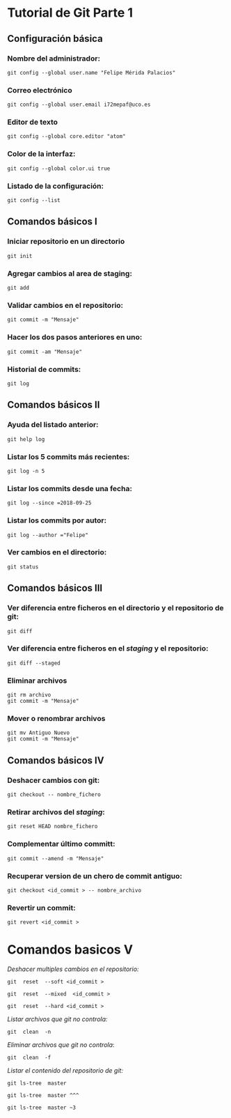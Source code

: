 # Tutorial de Git Parte 1
## Configuración básica
### Nombre del administrador:
`git config --global user.name "Felipe Mérida Palacios"`
### Correo electrónico
`git config --global user.email i72mepaf@uco.es`
### Editor de texto
`git config --global core.editor "atom"`
### Color de la interfaz:
`git config --global color.ui true`
### Listado de la configuración:
`git config --list`
## Comandos básicos I
### Iniciar repositorio en un directorio
`git init`
### Agregar cambios al area de staging:
`git add`
### Validar cambios en el repositorio:
`git commit -m "Mensaje"`
### Hacer los dos pasos anteriores en uno:
`git commit -am "Mensaje"`
### Historial de commits:
`git log`
## Comandos básicos II
### Ayuda del listado anterior:
`git help log`
### Listar los 5 commits más recientes:
`git log -n 5`
### Listar los commits desde una fecha:
`git log --since =2018-09-25`
### Listar los commits por autor:
`git log --author ="Felipe"`
### Ver cambios en el directorio:
`git status`
## Comandos básicos III
### Ver diferencia entre ficheros en el directorio y el repositorio de git:
`git diff`
### Ver diferencia entre ficheros en el *staging* y el repositorio:
`git diff --staged`
### Eliminar archivos
~~~
git rm archivo
git commit -m "Mensaje"
~~~
### Mover o renombrar archivos
~~~
git mv Antiguo Nuevo
git commit -m "Mensaje"
~~~
## Comandos básicos IV
### Deshacer cambios con git:
`git checkout -- nombre_fichero`
### Retirar archivos del *staging*:
`git reset HEAD nombre_fichero`
### Complementar último committ:
`git commit --amend -m "Mensaje"`
### Recuperar version de un chero de commit antiguo:
`git checkout <id_commit > -- nombre_archivo`
### Revertir un commit:
`git revert <id_commit >`

# Comandos basicos V

*Deshacer multiples cambios en el repositorio:*

`git  reset  --soft <id_commit >`

`git  reset  --mixed  <id_commit >`

`git  reset  --hard <id_commit >`

*Listar archivos que git no controla:*

`git  clean  -n`

*Eliminar archivos que git no controla*:

`git  clean  -f`

*Listar el contenido del repositorio de git:*

`git ls-tree  master`

`git ls-tree  master ^^^`

`git ls-tree  master ~3`